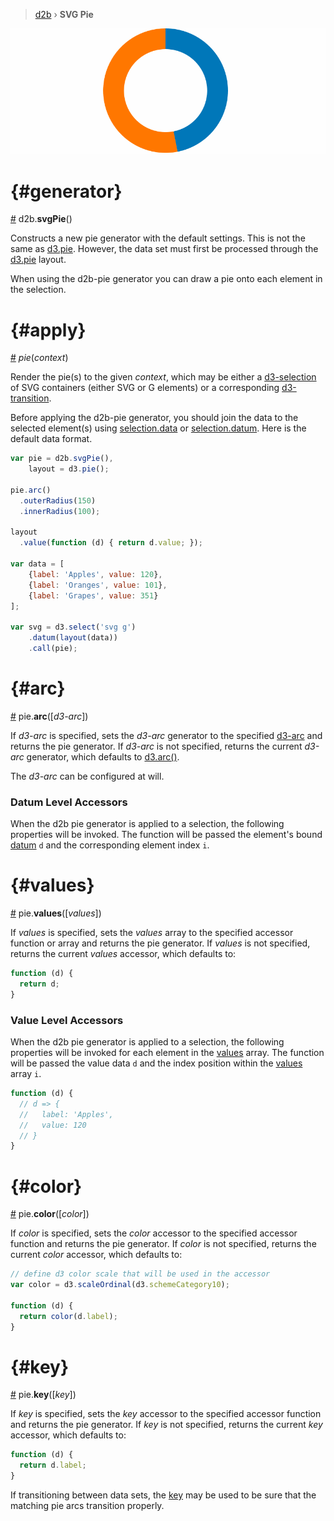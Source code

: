> [d2b](../README.md) › **SVG Pie**

![Local Image](../gifs/pie-svg-transition.gif)

# {#generator}
[#](#generator) d2b.**svgPie**()

Constructs a new pie generator with the default settings. This is not the same as [d3.pie](https;//github.com/d3/d3-shape#pie). However, the data set must first be processed through the [d3.pie](https;//github.com/d3/d3-shape#pie) layout.

When using the d2b-pie generator you can draw a pie onto each element in the selection.

# {#apply}
[#](#apply) *pie*(*context*)

Render the pie(s) to the given *context*, which may be either a [d3-selection](https;//github.com/d3/d3-selection) of SVG containers (either SVG or G elements) or a corresponding [d3-transition](https;//github.com/d3/d3-transition).

Before applying the d2b-pie generator, you should join the data to the selected element(s) using [selection.data](https;//github.com/d3/d3-selection#selection_data) or [selection.datum](https;//github.com/d3/d3-selection#selection_datum). Here is the default data format.

```javascript
var pie = d2b.svgPie(),
    layout = d3.pie();

pie.arc()
  .outerRadius(150)
  .innerRadius(100);

layout
  .value(function (d) { return d.value; });

var data = [
    {label: 'Apples', value: 120},
    {label: 'Oranges', value: 101},
    {label: 'Grapes', value: 351}
];    

var svg = d3.select('svg g')
	.datum(layout(data))
	.call(pie);
```

# {#arc}
[#](#arc) pie.**arc**([*d3-arc*])

If *d3-arc* is specified, sets the *d3-arc* generator to the specified [d3-arc](https;//github.com/d3/d3-shape/blob/master/README.md#stack) and returns the pie generator. If *d3-arc* is not specified, returns the current *d3-arc* generator, which defaults to [d3.arc()](https;//github.com/d3/d3-shape/blob/master/README.md#arc).

The *d3-arc* can be configured at will.

### Datum Level Accessors

When the d2b pie generator is applied to a selection, the following properties will be invoked. The function will be passed the element's bound [datum](https;//github.com/d3/d3-selection#selection_datum) `d` and the corresponding element index `i`.

# {#values}
[#](#values) pie.**values**([*values*])

If *values* is specified, sets the *values* array to the specified accessor function or array and returns the pie generator. If *values* is not specified, returns the current *values* accessor, which defaults to:

```javascript
function (d) {
  return d;
}
```

### Value Level Accessors

When the d2b pie generator is applied to a selection, the following properties will be invoked for each element in the [values](#values) array. The function will be passed the value data `d` and the index position within the [values](#bubble_pack_children) array `i`.

```javascript
function (d) {
  // d => {
  //   label: 'Apples',
  //   value: 120
  // }
}
```

# {#color}
[#](#color) pie.**color**([*color*])

If *color* is specified, sets the *color* accessor to the specified accessor function and returns the pie generator. If *color* is not specified, returns the current *color* accessor, which defaults to:

```javascript
// define d3 color scale that will be used in the accessor
var color = d3.scaleOrdinal(d3.schemeCategory10);

function (d) {
  return color(d.label);
}
```

# {#key}
[#](#key) pie.**key**([*key*])

If *key* is specified, sets the *key* accessor to the specified accessor function and returns the pie generator. If *key* is not specified, returns the current *key* accessor, which defaults to:

```javascript
function (d) {
  return d.label;
}
```

If transitioning between data sets, the [key](#key) may be used to be sure that the matching pie arcs transition properly.
